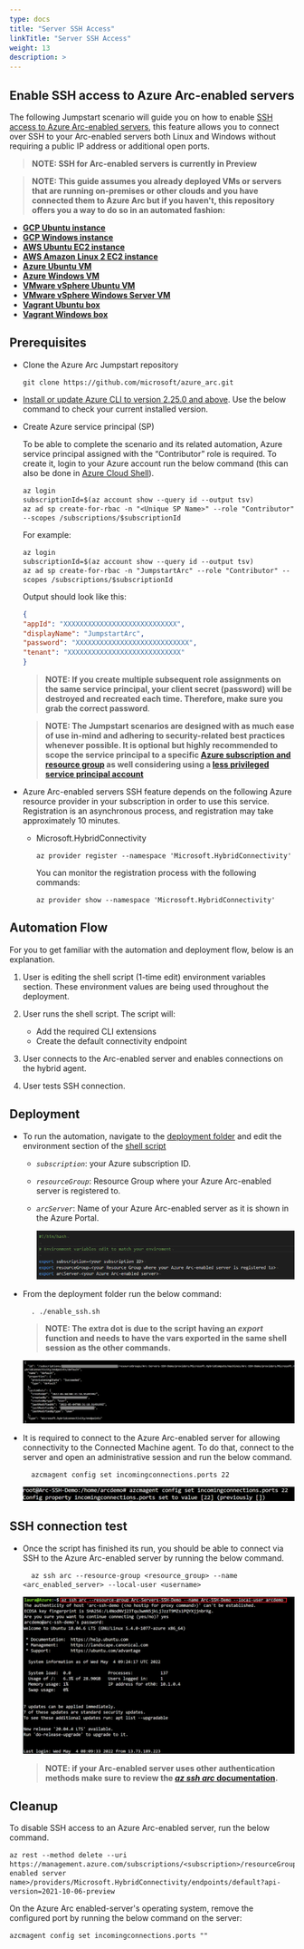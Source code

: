 ```yaml
---
type: docs
title: "Server SSH Access"
linkTitle: "Server SSH Access"
weight: 13
description: >
---
```


## Enable SSH access to Azure Arc-enabled servers

The following Jumpstart scenario will guide you on how to enable [SSH access to Azure Arc-enabled servers](https://docs.microsoft.com/en-us/azure/azure-arc/servers/ssh-arc-overview), this feature allows you to connect over SSH to your Arc-enabled servers both Linux and Windows without requiring a public IP address or additional open ports.

> **NOTE: SSH for Arc-enabled servers is currently in Preview**

> **NOTE: This guide assumes you already deployed VMs or servers that are running on-premises or other clouds and you have connected them to Azure Arc but if you haven't, this repository offers you a way to do so in an automated fashion:**

- **[GCP Ubuntu instance](https://azurearcjumpstart.io/azure_arc_jumpstart/azure_arc_servers/gcp/gcp_terraform_ubuntu/)**
- **[GCP Windows instance](https://azurearcjumpstart.io/azure_arc_jumpstart/azure_arc_servers/gcp/gcp_terraform_windows/)**
- **[AWS Ubuntu EC2 instance](https://azurearcjumpstart.io/azure_arc_jumpstart/azure_arc_servers/aws/aws_terraform_ubuntu/)**
- **[AWS Amazon Linux 2 EC2 instance](https://azurearcjumpstart.io/azure_arc_jumpstart/azure_arc_servers/aws/aws_terraform_al2/)**
- **[Azure Ubuntu VM](https://azurearcjumpstart.io/azure_arc_jumpstart/azure_arc_servers/azure/azure_arm_template_linux/)**
- **[Azure Windows VM](https://azurearcjumpstart.io/azure_arc_jumpstart/azure_arc_servers/azure/azure_arm_template_win/)**
- **[VMware vSphere Ubuntu VM](https://azurearcjumpstart.io/azure_arc_jumpstart/azure_arc_servers/vmware/vmware_terraform_ubuntu/)**
- **[VMware vSphere Windows Server VM](https://azurearcjumpstart.io/azure_arc_jumpstart/azure_arc_servers/vmware/vmware_terraform_winsrv/)**
- **[Vagrant Ubuntu box](https://azurearcjumpstart.io/azure_arc_jumpstart/azure_arc_servers/vagrant/local_vagrant_ubuntu/)**
- **[Vagrant Windows box](https://azurearcjumpstart.io/azure_arc_jumpstart/azure_arc_servers/vagrant/local_vagrant_windows/)**

## Prerequisites

- Clone the Azure Arc Jumpstart repository

    ```shell
    git clone https://github.com/microsoft/azure_arc.git
    ```

- [Install or update Azure CLI to version 2.25.0 and above](https://docs.microsoft.com/cli/azure/install-azure-cli?view=azure-cli-latest). Use the below command to check your current installed version.

- Create Azure service principal (SP)

    To be able to complete the scenario and its related automation, Azure service principal assigned with the “Contributor” role is required. To create it, login to your Azure account run the below command (this can also be done in [Azure Cloud Shell](https://shell.azure.com/)).

    ```shell
    az login
    subscriptionId=$(az account show --query id --output tsv)
    az ad sp create-for-rbac -n "<Unique SP Name>" --role "Contributor" --scopes /subscriptions/$subscriptionId
    ```

    For example:

    ```shell
    az login
    subscriptionId=$(az account show --query id --output tsv)
    az ad sp create-for-rbac -n "JumpstartArc" --role "Contributor" --scopes /subscriptions/$subscriptionId
    ```

    Output should look like this:

    ```json
    {
    "appId": "XXXXXXXXXXXXXXXXXXXXXXXXXXXX",
    "displayName": "JumpstartArc",
    "password": "XXXXXXXXXXXXXXXXXXXXXXXXXXXX",
    "tenant": "XXXXXXXXXXXXXXXXXXXXXXXXXXXX"
    }
    ```

    > **NOTE: If you create multiple subsequent role assignments on the same service principal, your client secret (password) will be destroyed and recreated each time. Therefore, make sure you grab the correct password**.

    > **NOTE: The Jumpstart scenarios are designed with as much ease of use in-mind and adhering to security-related best practices whenever possible. It is optional but highly recommended to scope the service principal to a specific [Azure subscription and resource group](https://docs.microsoft.com/cli/azure/ad/sp?view=azure-cli-latest) as well considering using a [less privileged service principal account](https://docs.microsoft.com/azure/role-based-access-control/best-practices)**

- Azure Arc-enabled servers SSH feature depends on the following Azure resource provider in your subscription in order to use this service. Registration is an asynchronous process, and registration may take approximately 10 minutes.

  - Microsoft.HybridConnectivity

      ```shell
      az provider register --namespace 'Microsoft.HybridConnectivity'
      ```

      You can monitor the registration process with the following commands:

      ```shell
      az provider show --namespace 'Microsoft.HybridConnectivity'
      ```

## Automation Flow

For you to get familiar with the automation and deployment flow, below is an explanation.

1. User is editing the shell script (1-time edit) environment variables section. These environment values are being used throughout the deployment.

2. User runs the shell script. The script will:

    - Add the required CLI extensions
    - Create the default connectivity endpoint

3. User connects to the Arc-enabled server and enables connections on the hybrid agent.

4. User tests SSH connection.

## Deployment

- To run the automation, navigate to the [deployment folder](https://github.com/microsoft/azure_arc/tree/main/azure_arc_servers_jumpstart/ssh) and edit the environment section of the [shell script](https://github.com/microsoft/azure_arc/tree/main/azure_arc_servers_jumpstart/ssh/enable_ssh.sh)

  - _`subscription`_: your Azure subscription ID.
  - _`resourceGroup`_: Resource Group where your Azure Arc-enabled server is registered to.
  - _`arcServer`_: Name of your Azure Arc-enabled server as it is shown in the Azure Portal.

    ![Parameters](./01.png)

- From the deployment folder run the below command:

  ```shell
    . ./enable_ssh.sh
  ```

  > **NOTE: The extra dot is due to the script having an _export_ function and needs to have the vars exported in the same shell session as the other commands.**

    ![Script's output](./02.png)

- It is required to connect to the Azure Arc-enabled server for allowing connectivity to the Connected Machine agent. To do that, connect to the server and open an administrative session and run the below command.

  ```shell
    azcmagent config set incomingconnections.ports 22
  ```

    ![Set Agents incomming connections](./03.png)

## SSH connection test

- Once the script has finished its run, you should be able to connect via SSH to the Azure Arc-enabled server by running the below command.

  ```shell
    az ssh arc --resource-group <resource_group> --name <arc_enabled_server> --local-user <username>
  ```

    ![Test SSH connection](./04.png)

  > **NOTE: if your Arc-enabled server uses other authentication methods make sure to review the [_az ssh arc_ documentation](https://docs.microsoft.com/cli/azure/ssh?view=azure-cli-latest#az-ssh-arc).**

## Cleanup

To disable SSH access to an Azure Arc-enabled server, run the below command.

  ```shell
  az rest --method delete --uri https://management.azure.com/subscriptions/<subscription>/resourceGroups/<resourcegroup>/providers/Microsoft.HybridCompute/machines/<arc enabled server name>/providers/Microsoft.HybridConnectivity/endpoints/default?api-version=2021-10-06-preview
  ```

On the Azure Arc enabled-server's operating system, remove the configured port by running the below command on the server:

  ```shell
  azcmagent config set incomingconnections.ports ""
  ```

